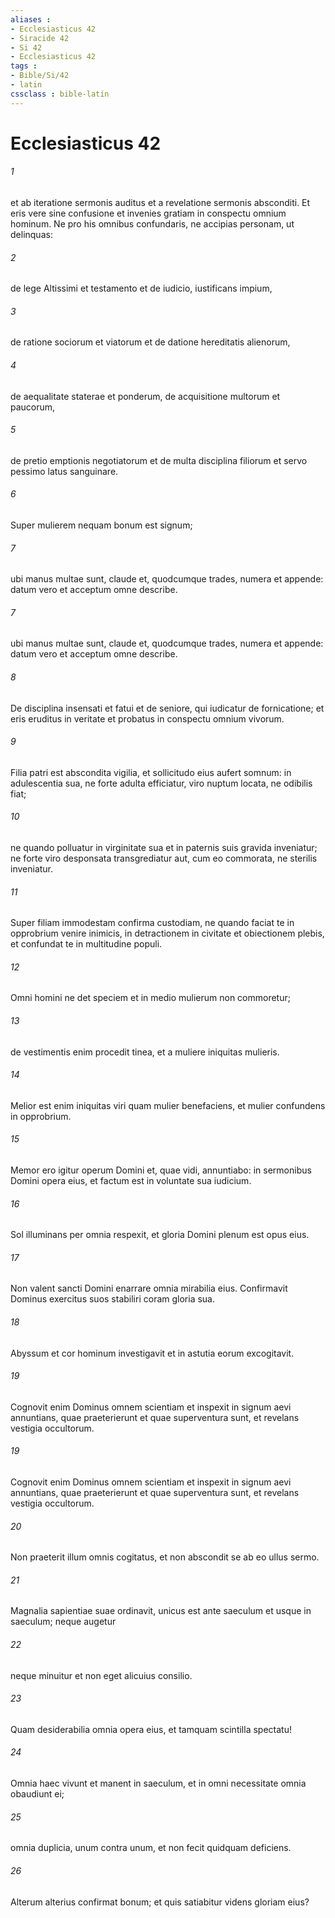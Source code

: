 ```yaml
---
aliases : 
- Ecclesiasticus 42
- Siracide 42
- Si 42
- Ecclesiasticus 42
tags : 
- Bible/Si/42
- latin
cssclass : bible-latin
---
```


# Ecclesiasticus 42

###### 1
et ab iteratione sermonis auditus et a revelatione sermonis absconditi. Et eris vere sine confusione et invenies gratiam in conspectu omnium hominum. Ne pro his omnibus confundaris, ne accipias personam, ut delinquas:
###### 2
de lege Altissimi et testamento et de iudicio, iustificans impium,
###### 3
de ratione sociorum et viatorum et de datione hereditatis alienorum,
###### 4
de aequalitate staterae et ponderum, de acquisitione multorum et paucorum,
###### 5
de pretio emptionis negotiatorum et de multa disciplina filiorum et servo pessimo latus sanguinare.
###### 6
Super mulierem nequam bonum est signum;
###### 7
ubi manus multae sunt, claude et, quodcumque trades, numera et appende: datum vero et acceptum omne describe.
###### 7
ubi manus multae sunt, claude et, quodcumque trades, numera et appende: datum vero et acceptum omne describe.
###### 8
De disciplina insensati et fatui et de seniore, qui iudicatur de fornicatione; et eris eruditus in veritate et probatus in conspectu omnium vivorum.
###### 9
Filia patri est abscondita vigilia, et sollicitudo eius aufert somnum: in adulescentia sua, ne forte adulta efficiatur, viro nuptum locata, ne odibilis fiat;
###### 10
ne quando polluatur in virginitate sua et in paternis suis gravida inveniatur; ne forte viro desponsata transgrediatur aut, cum eo commorata, ne sterilis inveniatur.
###### 11
Super filiam immodestam confirma custodiam, ne quando faciat te in opprobrium venire inimicis, in detractionem in civitate et obiectionem plebis, et confundat te in multitudine populi.
###### 12
Omni homini ne det speciem et in medio mulierum non commoretur;
###### 13
de vestimentis enim procedit tinea, et a muliere iniquitas mulieris.
###### 14
Melior est enim iniquitas viri quam mulier benefaciens, et mulier confundens in opprobrium.
###### 15
Memor ero igitur operum Domini et, quae vidi, annuntiabo: in sermonibus Domini opera eius, et factum est in voluntate sua iudicium.
###### 16
Sol illuminans per omnia respexit, et gloria Domini plenum est opus eius.
###### 17
Non valent sancti Domini enarrare omnia mirabilia eius. Confirmavit Dominus exercitus suos stabiliri coram gloria sua.
###### 18
Abyssum et cor hominum investigavit et in astutia eorum excogitavit.
###### 19
Cognovit enim Dominus omnem scientiam et inspexit in signum aevi annuntians, quae praeterierunt et quae superventura sunt, et revelans vestigia occultorum.
###### 19
Cognovit enim Dominus omnem scientiam et inspexit in signum aevi annuntians, quae praeterierunt et quae superventura sunt, et revelans vestigia occultorum.
###### 20
Non praeterit illum omnis cogitatus, et non abscondit se ab eo ullus sermo.
###### 21
Magnalia sapientiae suae ordinavit, unicus est ante saeculum et usque in saeculum; neque augetur 
###### 22
neque minuitur et non eget alicuius consilio.
###### 23
Quam desiderabilia omnia opera eius, et tamquam scintilla spectatu!
###### 24
Omnia haec vivunt et manent in saeculum, et in omni necessitate omnia obaudiunt ei;
###### 25
omnia duplicia, unum contra unum, et non fecit quidquam deficiens.
###### 26
Alterum alterius confirmat bonum; et quis satiabitur videns gloriam eius?
